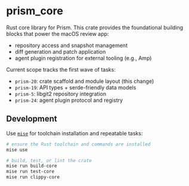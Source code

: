 # prism_core

Rust core library for Prism. This crate provides the foundational building blocks that power the macOS review app:

- repository access and snapshot management
- diff generation and patch application
- agent plugin registration for external tooling (e.g., Amp)

Current scope tracks the first wave of tasks:

- `prism-20`: crate scaffold and module layout (this change)
- `prism-19`: API types + serde-friendly data models
- `prism-5`: libgit2 repository integration
- `prism-24`: agent plugin protocol and registry

## Development

Use [`mise`](https://mise.jdx.dev) for toolchain installation and repeatable tasks:

```bash
# ensure the Rust toolchain and commands are installed
mise use

# build, test, or lint the crate
mise run build-core
mise run test-core
mise run clippy-core
```

